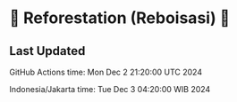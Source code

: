 
# 🌳 Reforestation (Reboisasi) 🌲

## Last Updated

GitHub Actions time: Mon Dec  2 21:20:00 UTC 2024

Indonesia/Jakarta time: Tue Dec  3 04:20:00 WIB 2024
